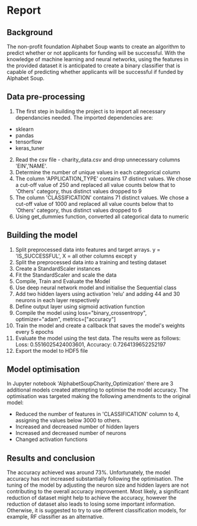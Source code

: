 # Report

## Background

The non-profit foundation Alphabet Soup wants to create an algorithm to predict whether or not applicants for funding will be successful. With the knowledge of machine learning and neural networks, using the features in the provided dataset it is anticipated to create a binary classifier that is capable of predicting whether applicants will be successful if funded by Alphabet Soup.


## Data pre-processing

1. The first step in building the project is to import all necessary dependancies needed. The imported dependencies are:

* sklearn
* pandas
* tensorflow
* keras_tuner

2. Read the csv file - charity_data.csv and drop unnecessary columns 'EIN','NAME'.
3. Determine the number of unique values in each categorical column
4. The column 'APPLICATION_TYPE' contains 17 distinct values. We chose a cut-off value of 250 and replaced all value counts below that to 'Others' category, thus distinct values dropped to 9
5. The column 'CLASSIFICATION' contains 71 distinct values. We chose a cut-off value of 1000 and replaced all value counts below that to 'Others' category, thus distinct values dropped to 6
6. Using get_dummies function, converted all categorical data to numeric

## Building the model

1. Split preprocessed data into features and target arrays. y = 'IS_SUCCESSFUL', X = all other columns except y
2. Split the preprocessed data into a training and testing dataset
3. Create a StandardScaler instances
4. Fit the StandardScaler and scale the data
5. Compile, Train and Evaluate the Model
6. Use deep neural network model and initialise the Sequential class
7. Add two hidden layers using activation 'relu' and adding 44 and 30 neurons in each layer respectively
8. Define output layer using sigmoid activation function
9. Compile the model using loss="binary_crossentropy", optimizer="adam", metrics=["accuracy"]
10. Train the model and create a callback that saves the model's weights every 5 epochs
11. Evaluate the model using the test data. The results were as follows:
Loss: 0.5516025424003601, Accuracy: 0.7264139652252197
12. Export the model to HDF5 file

## Model optimisation

In Jupyter notebook 'AlphabetSoupCharity_Optimization' there are 3 additional models created attempting to optimise the model accuracy. The optimisation was targeted making the following amendments to the original model:

* Reduced the number of features in 'CLASSIFICATION' column to 4, assigning the values below 3000 to others. 
* Increased and decreased number of hidden layers 
* Increased and decreased number of neurons
* Changed activation functions
  

## Results and conclusion

The accuracy achieved was around 73%. Unfortunately, the model accuracy has not increased substantially following the optimisation. The tuning of the model by adjusting the neuron size and hidden layers are not contributing to the overall accuracy improvement. Most likely, a significant reduction of dataset might help to achieve the accuracy, however the reduction of dataset also leads to losing some important information. Otherwise, it is suggested to try to use different classification models, for example, RF classifier as an alternative.


